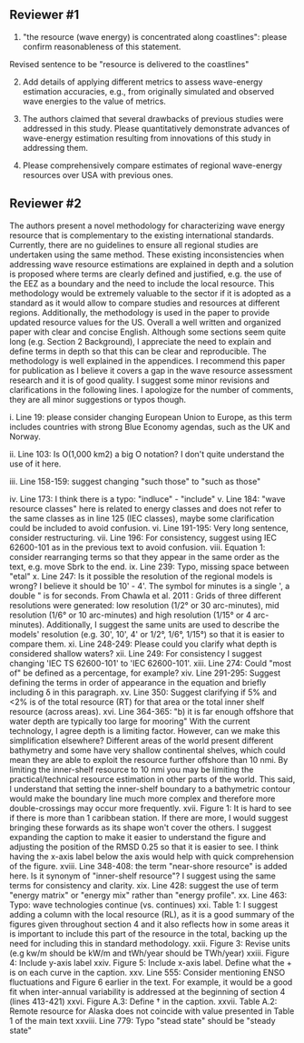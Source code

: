 

Reviewer #1
--------

1. "the resource (wave energy) is concentrated along coastlines": please confirm reasonableness of this statement.

Revised sentence to be "resource is delivered to the coastlines"


2. Add details of applying different metrics to assess wave-energy estimation accuracies, e.g., from originally simulated and observed wave energies to the value of metrics.


3. The authors claimed that several drawbacks of previous studies were addressed in this study. Please quantitatively demonstrate advances of wave-energy estimation resulting from innovations of this study in addressing them.

4. Please comprehensively compare estimates of regional wave-energy resources over USA with previous ones.


Reviewer #2
--------


The authors present a novel methodology for characterizing wave energy resource that is complementary to the existing international standards. Currently, there are no guidelines to ensure all regional studies are undertaken using the same method. These existing inconsistencies when addressing wave resource estimations are explained in depth and a solution is proposed where terms are clearly defined and justified, e.g. the use of the EEZ as a boundary and the need to include the local resource. This methodology would be extremely valuable to the sector if it is adopted as a standard as it would allow to compare studies and resources at different regions. Additionally, the methodology is used in the paper to provide updated resource values for the US. Overall a well written and organized paper with clear and concise English. Although some sections seem quite long (e.g. Section 2 Background), I appreciate the need to explain and define terms in depth so that this can be clear and reproducible. The methodology is well explained in the appendices.
I recommend this paper for publication as I believe it covers a gap in the wave resource assessment research and it is of good quality. I suggest some minor revisions and clarifications in the following lines.
I apologize for the number of comments, they are all minor suggestions or typos though.

i. Line 19: please consider changing European Union to Europe, as this term includes countries with strong Blue Economy agendas, such as the UK and Norway.

ii. Line 103: Is O(1,000 km2) a big O notation? I don't quite understand the use of it here.

iii. Line 158-159: suggest changing "such those" to "such as those"

iv. Line 173: I think there is a typo: "indluce" - "include"
v. Line 184: "wave resource classes" here is related to energy classes and does not refer to the same classes as in line 125 (IEC classes), maybe some clarification could be included to avoid confusion.
vi. Line 191-195: Very long sentence, consider restructuring.
vii. Line 196: For consistency, suggest using IEC 62600-101 as in the previous text to avoid confusion.
viii. Equation 1: consider rearranging terms so that they appear in the same order as the text, e.g. move Sbrk to the end.
ix. Line 239: Typo, missing space between "etal"
x. Line 247: Is it possible the resolution of the regional models is wrong? I believe it should be 10' - 4'. The symbol for minutes is a single ', a double " is for seconds. From Chawla et al. 2011 : Grids of three different resolutions were generated: low resolution (1/2° or 30 arc-minutes), mid resolution (1/6° or 10 arc-minutes) and high resolution (1/15° or 4 arc-minutes). Additionally, I suggest the same units are used to describe the models' resolution (e.g. 30', 10', 4' or 1/2°, 1/6°, 1/15°) so that it is easier to compare them.
xi. Line 248-249: Please could you clarify what depth is considered shallow waters?
xii. Line 249: For consistency I suggest changing 'IEC TS 62600-101' to 'IEC 62600-101'.
xiii. Line 274: Could "most of" be defined as a percentage, for example?
xiv. Line 291-295: Suggest defining the terms in order of appearance in the equation and briefly including δ in this paragraph.
xv. Line 350: Suggest clarifying if 5% and <2% is of the total resource (RT) for that area or the total inner shelf resource (across areas).
xvi. Line 364-365: "b) it is far enough offshore that water depth are typically too large for mooring" With the current technology, I agree depth is a limiting factor. However, can we make this simplification elsewhere? Different areas of the world present different bathymetry and some have very shallow continental shelves, which could mean they are able to exploit the resource further offshore than 10 nmi. By limiting the inner-shelf resource to 10 nmi you may be limiting the practical/technical resource estimation in other parts of the world. This said, I understand that setting the inner-shelf boundary to a bathymetric contour would make the boundary line much more complex and therefore more double-crossings may occur more frequently.
xvii. Figure 1: It is hard to see if there is more than 1 caribbean station. If there are more, I would suggest bringing these forwards as its shape won't cover the others. I suggest expanding the caption to make it easier to understand the figure and adjusting the position of the RMSD 0.25 so that it is easier to see. I think having the x-axis label below the axis would help with quick comprehension of the figure.
xviii. Line 348-408: the term "near-shore resource" is added here. Is it synonym of "inner-shelf resource"? I suggest using the same terms for consistency and clarity.
xix. Line 428: suggest the use of term "energy matrix" or "energy mix" rather than "energy profile".
xx. Line 463: Typo: wave technologies continue (vs. continues)
xxi. Table 1: I suggest adding a column with the local resource (RL), as it is a good summary of the figures given throughout section 4 and it also reflects how in some areas it is important to include this part of the resource in the total, backing up the need for including this in standard methodology.
xxii. Figure 3: Revise units (e.g kw/m should be kW/m and tWh/year should be TWh/year)
xxiii. Figure 4: Include y-axis label
xxiv. Figure 5: Include x-axis label. Define what the + is on each curve in the caption.
xxv. Line 555: Consider mentioning ENSO fluctuations and Figure 6 earlier in the text. For example, it would be a good fit when inter-annual variability is addressed at the beginning of section 4 (lines 413-421)
xxvi. Figure A.3: Define † in the caption.
xxvii. Table A.2: Remote resource for Alaska does not coincide with value presented in Table 1 of the main text
xxviii. Line 779: Typo "stead state" should be "steady state"